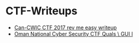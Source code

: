 # CTF-Writeups
* [Can-CWIC CTF 2017 rev me easy writeup](https://3lioo.blogspot.com/2017/10/can-cwic-ctf-2017-rev-me-easy-writeup.html)
* [Oman National Cyber Security CTF Quals \ GUI I ](https://3lioo.blogspot.com/2017/11/oman-national-cyber-security-ctf-quals.html)
